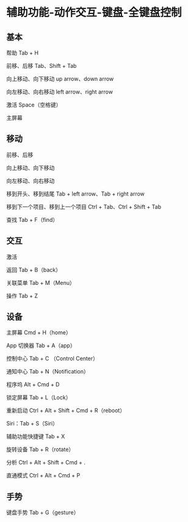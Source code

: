 # 辅助功能-动作交互-键盘-全键盘控制

## 基本

帮助 Tab + H

前移、后移 Tab、Shift + Tab

向上移动、向下移动 up arrow、down arrow

向左移动、向右移动 left arrow、right arrow

激活 Space（空格键）

主屏幕

## 移动

前移、后移

向上移动、向下移动

向左移动、向右移动

移到开头、移到结尾 Tab + left arrow、Tab + right arrow 

移到下一个项目、移到上一个项目 Ctrl + Tab、Ctrl + Shift + Tab

查找 Tab + F（find）

## 交互

激活

返回 Tab + B（back）

关联菜单 Tab + M（Menu）

操作 Tab + Z

## 设备

主屏幕 Cmd + H（home）

App 切换器 Tab + A（app）

控制中心 Tab + C （Control Center）

通知中心 Tab + N（Notification）

程序坞 Alt + Cmd + D

锁定屏幕 Tab + L（Lock）

重新启动 Ctrl + Alt + Shift + Cmd + R（reboot）

Siri：Tab + S（Siri）

辅助功能快捷键 Tab + X

旋转设备 Tab + R（rotate）

分析 Ctrl + Alt + Shift + Cmd + .

直通模式 Ctrl + Alt + Cmd + P

## 手势

键盘手势 Tab + G（gesture）